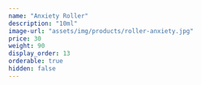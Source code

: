 ```yaml
---
name: "Anxiety Roller"
description: "10ml"
image-url: "assets/img/products/roller-anxiety.jpg"
price: 30
weight: 90
display_order: 13
orderable: true
hidden: false
---
```

